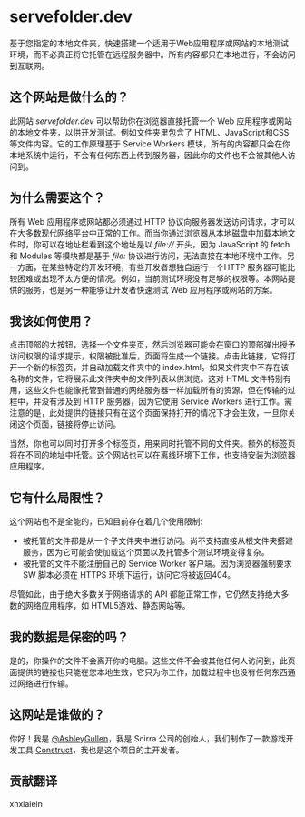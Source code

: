 # servefolder.dev
基于您指定的本地文件夹，快速搭建一个适用于Web应用程序或网站的本地测试环境，而不必真正将它托管在远程服务器中。所有内容都只在本地进行，不会访问到互联网。

## 这个网站是做什么的？
此网站 *servefolder.dev* 可以帮助你在浏览器直接托管一个 Web 应用程序或网站的本地文件夹，以供开发测试。例如文件夹里包含了 HTML、JavaScript和CSS 等文件内容。它的工作原理基于 Service Workers 模块，所有的内容都只会在你本地系统中运行，不会有任何东西上传到服务器，因此你的文件也不会被其他人访问到。

## 为什么需要这个？
所有 Web 应用程序或网站都必须通过 HTTP 协议向服务器发送访问请求，才可以在大多数现代网络平台中正常的工作。而当你通过浏览器从本地磁盘中加载本地文件时，你可以在地址栏看到这个地址是以 *file://* 开头，因为 JavaScript 的 fetch 和 Modules 等模块都是基于 *file:* 协议进行访问，无法直接在本地环境中工作。另一方面，在某些特定的开发环境，有些开发者想独自运行一个HTTP 服务器可能比较困难或出现不太方便的情况。例如，当前测试环境没有足够的权限等。本网站提供的服务，也是另一种能够让开发者快速测试 Web 应用程序或网站的方案。

## 我该如何使用？
点击顶部的大按钮，选择一个文件夹页，然后浏览器可能会在窗口的顶部弹出授予访问权限的请求提示，权限被批准后，页面将生成一个链接。点击此链接，它将打开一个新的标签页，并自动加载文件夹中的 index.html。如果文件夹中不存在该名称的文件，它将展示此文件夹中的文件列表以供浏览。这对 HTML 文件特别有用，这些文件也能像托管到普通的网络服务器一样加载所有的资源，但在传输的过程中，并没有涉及到 HTTP 服务器，因为它使用 Service Workers 进行工作。需注意的是，此处提供的链接只有在这个页面保持打开的情况下才会生效，一旦你关闭这个页面，链接将停止访问。
 
当然，你也可以同时打开多个标签页，用来同时托管不同的文件夹。额外的标签页将在不同的地址中托管。这个网站也可以在离线环境下工作，也支持安装为浏览器应用程序。

## 它有什么局限性？
这个网站也不是全能的，已知目前存在着几个使用限制:

- 被托管的文件都是从一个子文件夹中进行访问。尚不支持直接从根文件夹搭建服务，因为它可能会使加载这个页面以及托管多个测试环境变得复杂。
- 被托管的文件不能注册自己的 Service Worker 客户端。因为浏览器强制要求 SW 脚本必须在 HTTPS 环境下运行，访问它将被返回404。

尽管如此，由于绝大多数关于网络请求的 API 都能正常工作，它仍然支持绝大多数的网络应用程序，如 HTML5游戏、静态网站等。
 
## 我的数据是保密的吗？
是的，你操作的文件不会离开你的电脑。这些文件不会被其他任何人访问到，此页面提供的链接也只能在您本地生效，它只为你工作，加载过程中也没有任何东西通过网络进行传输。

## 这网站是谁做的？
你好！我是 [@AshleyGullen](https://twitter.com/ashleygullen)，我是 Scirra 公司的创始人，我们制作了一款游戏开发工具 [Construct](https://www.construct.net/)，我也是这个项目的主开发者。

## 贡献翻译
xhxiaiein